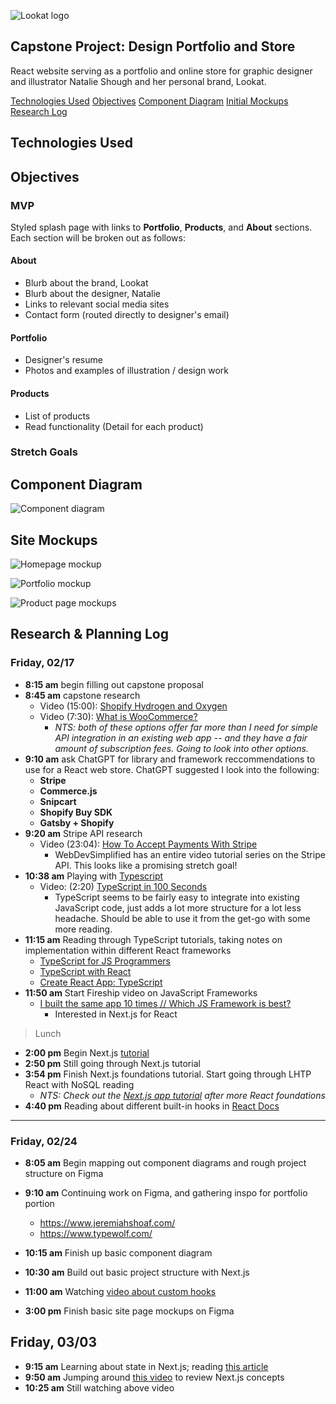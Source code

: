 ![Lookat logo](/img/Lookat-logo-03.svg)

## Capstone Project: Design Portfolio and Store

React website serving as a portfolio and online store for graphic designer and illustrator Natalie Shough and her personal brand, Lookat.

[Technologies Used](#technologies-used)
[Objectives](#objectives)
[Component Diagram](#component-diagram)
[Initial Mockups](#site-mockups)
[Research Log](#research--planning-log)

## Technologies Used


## Objectives

### MVP

Styled splash page with links to **Portfolio**, **Products**, and **About** sections. Each section will be broken out as follows:

#### About
* Blurb about the brand, Lookat
* Blurb about the designer, Natalie
* Links to relevant social media sites
* Contact form (routed directly to designer's email)

#### Portfolio
* Designer's resume
* Photos and examples of illustration / design work

#### Products
* List of products
* Read functionality (Detail for each product)



### Stretch Goals


## Component Diagram
![Component diagram](/img/component-diagram.png)

## Site Mockups
![Homepage mockup](/img/home-mockup.png)

![Portfolio mockup](/img/portfolio-mockup.png)

![Product page mockups](/img/product-mockup.png)


## Research & Planning Log
### Friday, 02/17
* **8:15 am** begin filling out capstone proposal
* **8:45 am** capstone research
  * Video (15:00): [Shopify Hydrogen and Oxygen](https://www.youtube.com/watch?v=yvRzIIs6Trw&ab_channel=CodingwithJan-ShopifyDeveloper)
  * Video (7:30): [What is WooCommerce?](https://www.youtube.com/watch?v=kfZMnCGGqYc&ab_channel=IWDAgency)
    * *NTS: both of these options offer far more than I need for simple API integration in an existing web app -- and they have a fair amount of subscription fees. Going to look into other options.*
* **9:10 am** ask ChatGPT for library and framework reccommendations to use for a React web store. ChatGPT suggested I look into the following:
  * **Stripe**
  * **Commerce.js**
  * **Snipcart**
  * **Shopify Buy SDK**
  * **Gatsby + Shopify**
* **9:20 am** Stripe API research
  * Video (23:04): [How To Accept Payments With Stripe](https://www.youtube.com/watch?v=1r-F3FIONl8&ab_channel=WebDevSimplified)
    * WebDevSimplified has an entire video tutorial series on the Stripe API. This looks like a promising stretch goal!
* **10:38 am** Playing with [Typescript](https://www.typescriptlang.org/play)
  * Video: (2:20) [TypeScript in 100 Seconds](https://www.youtube.com/watch?v=zQnBQ4tB3ZA&ab_channel=Fireship)
    * TypeScript seems to be fairly easy to integrate into existing JavaScript code, just adds a lot more structure for a lot less headache. Should be able to use it from the get-go with some more reading.
* **11:15 am** Reading through TypeScript tutorials, taking notes on implementation within different React frameworks
  * [TypeScript for JS Programmers](https://www.typescriptlang.org/docs/handbook/typescript-in-5-minutes.html)
  * [TypeScript with React](https://www.typescriptlang.org/docs/handbook/react.html)
  * [Create React App: TypeScript](https://create-react-app.dev/docs/adding-typescript/)
* **11:50 am** Start Fireship video on JavaScript Frameworks
  * [I built the same app 10 times // Which JS Framework is best?](https://www.youtube.com/watch?v=cuHDQhDhvPE&ab_channel=Fireship)
    * Interested in Next.js for React

> Lunch

* **2:00 pm** Begin Next.js [tutorial](https://nextjs.org/learn/foundations/about-nextjs?utm_source=next-site&utm_medium=nav-cta&utm_campaign=next-website)
* **2:50 pm** Still going through Next.js tutorial
* **3:54 pm** Finish Next.js foundations tutorial. Start going through LHTP React with NoSQL reading
  * *NTS: Check out the [Next.js app tutorial](https://nextjs.org/learn/basics/create-nextjs-app?utm_source=next-site&utm_medium=homepage-cta&utm_campaign=next-website) after more React foundations*
* **4:40 pm** Reading about different built-in hooks in [React Docs](https://beta.reactjs.org/reference/react)

----
### Friday, 02/24
* **8:05 am** Begin mapping out component diagrams and rough project structure on Figma

* **9:10 am** Continuing work on Figma, and gathering inspo for portfolio portion
  * https://www.jeremiahshoaf.com/
  * https://www.typewolf.com/

* **10:15 am** Finish up basic component diagram
* **10:30 am** Build out basic project structure with Next.js
* **11:00 am** Watching [video about custom hooks](https://www.youtube.com/watch?v=6ThXsUwLWvc&ab_channel=WebDevSimplified)
* **3:00 pm** Finish basic site page mockups on Figma

## Friday, 03/03
* **9:15 am** Learning about state in Next.js; reading [this article](https://blog.logrocket.com/guide-state-management-next-js/)
* **9:50 am** Jumping around [this video](https://www.youtube.com/watch?v=T63nY70eZF0&ab_channel=developedbyed) to review Next.js concepts
* **10:25 am** Still watching above video